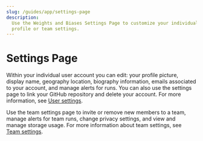 ```yaml
---
slug: /guides/app/settings-page
description: 
  Use the Weights and Biases Settings Page to customize your individual user
  profile or team settings.
---
```


# Settings Page

Within your individual user account you can edit: your profile picture, display name, geography location, biography information, emails associated to your account, and manage alerts for runs. You can also use the settings page to link your GitHub repository and delete your account. For more information, see [User settings](https://docs.wandb.ai/ref/app/pages/settings-page/user-settings).

Use the team settings page to invite or remove new members to a team, manage alerts for team runs, change privacy settings, and view and manage storage usage. For more information about team settings, see [Team settings](https://docs.wandb.ai/ref/app/pages/settings-page/team-settings).
